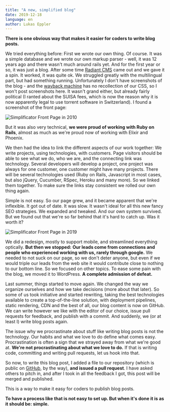 ```yaml
---
title: "A new, simplified blog"
date: 2019-12-18
language: en
author: Lukas Eppler
---
```


**There is one obvious way that makes it easier for coders to write blog posts.**

We tried everything before: First we wrote our own thing. Of course. It was a simple database and we wrote our own
markup parser - well, it was 12 years ago and there wasn't much around rails yet. And for the first year or so, it
was just a blog. After some time
[Radiant CMS](http://radiantcms.org) came out and we gave it a spin. It worked, it was quite ok. We struggled greatly
with the multilingual part, but had something running. Unfortunately I don't have screenshots of the blog - and the
[wayback machine](https://web.archive.org/web/20071012023136/http://www.simplificator.com/)
has no recollection of our CSS, so I won't post screenshots here. It wasn't grand either, but already fairly political
(I ranted about the SUISA fees, which is now the reason why it is now apparently legal to use torrent software in Switzerland). I found a screenshot of the front page:

![Simplificator Front Page in 2010](/images/new_blog_web2010.png)

But it was also very technical, **we were proud of working with Ruby on Rails**, almost as much as we're proud now of
working with Elixir and Phoenix.

We then had the idea to link the different aspects of our work together: We write projects, using technologies,
with customers. Page visitors should be able to see what we do, who we are, and the connecting link was technology.
Several developers will develop a project, one project was always for one customer, one customer might have many projects. There will be several technologies used
(Ruby on Rails, Javascript in most cases, but also jQuery, Cucumber, RSpec, Heroku and many more). So we linked them
together. To make sure the links stay consistent we rolled our own thing again.

Simple is not easy. So our page grew, and it became apparent that we're inflexible. It got out of date. It was slow.
It wasn't ideal for all this new fancy SEO strategies. We expanded and tweaked. And our own system survived. But
we found out that we're so far behind that it's hard to catch up. Was it worth it?

![Simplificator Front Page in 2019](/images/new_blog_web2019.png)

We did a redesign, mostly to support mobile, and streamlined everything optically. **But then we stopped:**
**Our leads come from connections and people who experienced working with us, rarely through google.** We needed to not
suck on our page, so we don't deter anyone, but even if we would triple our leads from the web site it would contribute
close to nothing to our bottom line. So we focused on other topics. To ease some pain with the blog, we moved it
to WordPress. **A complete admission of defeat.**

Last summer, things started to move again. We changed the way we organize ourselves and how we take decisions (more about
that later). So some of us took initiative and started rewriting, taking the best technologies available
to create a top-of-the-line solution, with deployment pipelines, static rendering, CDN and the best
of all, our blog content is now on GitHub. We can write however we like with the editor of our choice,
issue pull requests for feedback, and publish with a commit. And suddenly, we (or at least I) write blog posts again.

The issue why we procrastinate about stuff like writing blog posts is not the technology. Our habits and what we love to do define what comes easy. Procrastination is often a sign that we strayed away from what we're good at. **We're not procrastinating about what we love to do.** If that is writing code, committing and writing pull requests, let us hook into that.

So now, to write this blog post, I added a file to our repository (which is public on [GitHub](https://github.com/simplificator/simplificator-blog), by the way), **and issued a pull request**. I have asked others to pitch in, and after I took in all the feedback I got, this post will
be merged and published. 

This is a way to make it easy for coders to publish blog posts.

**To have a process like that is not easy to set up. But when it's done it is as it should be: simple.** 

